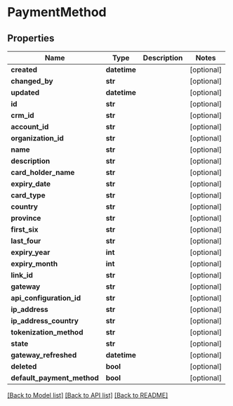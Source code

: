 # PaymentMethod

## Properties
Name | Type | Description | Notes
------------ | ------------- | ------------- | -------------
**created** | **datetime** |  | [optional] 
**changed_by** | **str** |  | [optional] 
**updated** | **datetime** |  | [optional] 
**id** | **str** |  | [optional] 
**crm_id** | **str** |  | [optional] 
**account_id** | **str** |  | [optional] 
**organization_id** | **str** |  | [optional] 
**name** | **str** |  | [optional] 
**description** | **str** |  | [optional] 
**card_holder_name** | **str** |  | [optional] 
**expiry_date** | **str** |  | [optional] 
**card_type** | **str** |  | [optional] 
**country** | **str** |  | [optional] 
**province** | **str** |  | [optional] 
**first_six** | **str** |  | [optional] 
**last_four** | **str** |  | [optional] 
**expiry_year** | **int** |  | [optional] 
**expiry_month** | **int** |  | [optional] 
**link_id** | **str** |  | [optional] 
**gateway** | **str** |  | [optional] 
**api_configuration_id** | **str** |  | [optional] 
**ip_address** | **str** |  | [optional] 
**ip_address_country** | **str** |  | [optional] 
**tokenization_method** | **str** |  | [optional] 
**state** | **str** |  | [optional] 
**gateway_refreshed** | **datetime** |  | [optional] 
**deleted** | **bool** |  | [optional] 
**default_payment_method** | **bool** |  | [optional] 

[[Back to Model list]](../README.md#documentation-for-models) [[Back to API list]](../README.md#documentation-for-api-endpoints) [[Back to README]](../README.md)

